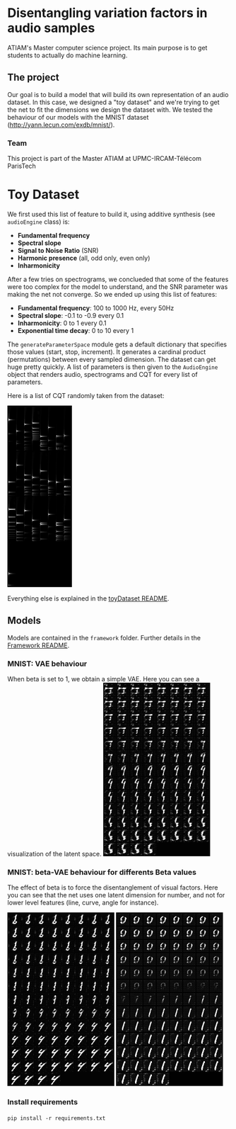 # Disentangling variation factors in audio samples

ATIAM's Master computer science project. Its main purpose is to get students to actually do machine learning.
## The project
Our goal is to build a model that will build its own representation of an audio dataset. In this case, we designed a "toy dataset" and we're trying to get the net to fit the dimensions we design the dataset with. We tested the behaviour of our models with the MNIST dataset (http://yann.lecun.com/exdb/mnist/).

### Team
This project is part of the Master ATIAM at UPMC-IRCAM-Télécom ParisTech

# Toy Dataset
We first used this list of feature to build it, using additive synthesis (see `audioEngine` class) is:
* **Fundamental frequency**
* **Spectral slope**
* **Signal to Noise Ratio** (SNR)
* **Harmonic presence** (all, odd only, even only)
* **Inharmonicity**

After a few tries on spectrograms, we conclueded that some of the features were too complex for the model to understand, and the SNR 
parameter was making the net not converge. So we ended up using this list of features:
* **Fundamental frequency**: 100 to 1000 Hz, every 50Hz
* **Spectral slope**: -0.1 to -0.9 every  0.1
* **Inharmonicity**: 0 to 1 every 0.1
* **Exponential time decay**: 0 to 10 every 1

The `generateParameterSpace` module gets a default dictionary that specifies those values (start, stop, increment). It generates a cardinal product (permutations) between every sampled dimension. The dataset can get huge pretty quickly. A list of parameters is then given to the `AudioEngine` object that renders audio, spectrograms and CQT for every list of parameters.

Here is a list of CQT randomly taken from the dataset:


![CQT](data/CNN/real_images.png)

Everything else is explained in the [toyDataset README](toyDataset/README.md).

## Models
Models are contained in the `framework` folder. Further details in the [Framework README](framework/README.md).

### MNIST: VAE behaviour
When beta is set to 1, we obtain a simple VAE. Here you can see a visualization of the latent space.
![Latent space, beta=1](data/MNIST/GIFS/sampled_beta1_clean.gif)

### MNIST: beta-VAE behaviour for differents Beta values
The effect of beta is to force the disentanglement of visual factors. Here you can see that the net uses one latent dimension for number, and not for lower level features (line, curve, angle for instance).

![Latent space, beta = 4](data/MNIST/GIFS/sampled_beta4_clean.gif)
![Latent space, beta = 8](data/MNIST/GIFS/sampled_beta8_clean.gif)

### Install requirements
`pip install -r requirements.txt`
